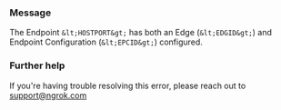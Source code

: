 
### Message
The Endpoint `&lt;HOSTPORT&gt;` has both an Edge (`&lt;EDGID&gt;`) and Endpoint Configuration (`&lt;EPCID&gt;`) configured.

### Further help
If you're having trouble resolving this error, please reach out to [support@ngrok.com](mailto:support@ngrok.com?subject=Help%20with%20ERR_NGROK_6019)

